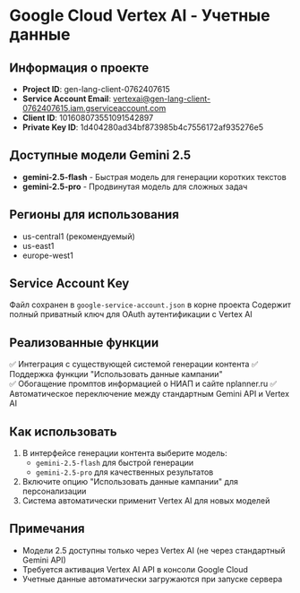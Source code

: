 # Google Cloud Vertex AI - Учетные данные

## Информация о проекте
- **Project ID**: gen-lang-client-0762407615
- **Service Account Email**: vertexai@gen-lang-client-0762407615.iam.gserviceaccount.com
- **Client ID**: 101608073551091542897
- **Private Key ID**: 1d404280ad34bf873985b4c7556172af935276e5

## Доступные модели Gemini 2.5
- **gemini-2.5-flash** - Быстрая модель для генерации коротких текстов
- **gemini-2.5-pro** - Продвинутая модель для сложных задач

## Регионы для использования
- us-central1 (рекомендуемый)
- us-east1
- europe-west1

## Service Account Key
Файл сохранен в `google-service-account.json` в корне проекта
Содержит полный приватный ключ для OAuth аутентификации с Vertex AI

## Реализованные функции
✅ Интеграция с существующей системой генерации контента
✅ Поддержка функции "Использовать данные кампании"  
✅ Обогащение промптов информацией о НИАП и сайте nplanner.ru
✅ Автоматическое переключение между стандартным Gemini API и Vertex AI

## Как использовать
1. В интерфейсе генерации контента выберите модель:
   - `gemini-2.5-flash` для быстрой генерации
   - `gemini-2.5-pro` для качественных результатов
2. Включите опцию "Использовать данные кампании" для персонализации
3. Система автоматически применит Vertex AI для новых моделей

## Примечания
- Модели 2.5 доступны только через Vertex AI (не через стандартный Gemini API)
- Требуется активация Vertex AI API в консоли Google Cloud
- Учетные данные автоматически загружаются при запуске сервера